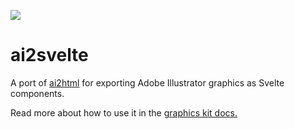 ![](https://graphics.thomsonreuters.com/style-assets/images/logos/reuters-graphics-logo/svg/graphics-logo-color-dark.svg)

# ai2svelte

A port of [ai2html](https://github.com/newsdev/ai2html) for exporting Adobe Illustrator graphics as Svelte components.

Read more about how to use it in the [graphics kit docs.](https://github.com/reuters-graphics/bluprint_graphics-kit/blob/master/docs/developers/ai.md)
